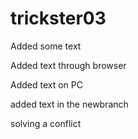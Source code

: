 # trickster03

Added some text

Added text through browser

Added text on PC

added text in the newbranch

solving a conflict
